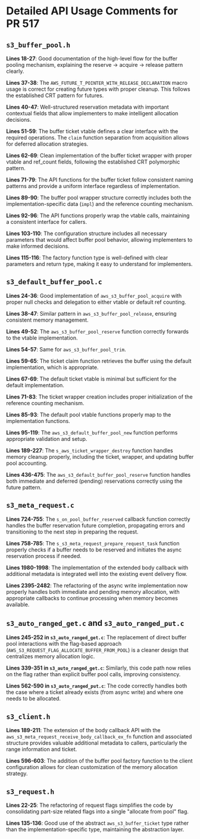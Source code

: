 # Detailed API Usage Comments for PR 517

## `s3_buffer_pool.h`

**Lines 18-27**: Good documentation of the high-level flow for the buffer pooling mechanism, explaining the reserve → acquire → release pattern clearly.

**Lines 37-38**: The `AWS_FUTURE_T_POINTER_WITH_RELEASE_DECLARATION` macro usage is correct for creating future types with proper cleanup. This follows the established CRT pattern for futures.

**Lines 40-47**: Well-structured reservation metadata with important contextual fields that allow implementers to make intelligent allocation decisions.

**Lines 51-59**: The buffer ticket vtable defines a clear interface with the required operations. The `claim` function separation from acquisition allows for deferred allocation strategies.

**Lines 62-69**: Clean implementation of the buffer ticket wrapper with proper vtable and ref_count fields, following the established CRT polymorphic pattern.

**Lines 71-79**: The API functions for the buffer ticket follow consistent naming patterns and provide a uniform interface regardless of implementation.

**Lines 89-90**: The buffer pool wrapper structure correctly includes both the implementation-specific data (`impl`) and the reference counting mechanism.

**Lines 92-96**: The API functions properly wrap the vtable calls, maintaining a consistent interface for callers.

**Lines 103-110**: The configuration structure includes all necessary parameters that would affect buffer pool behavior, allowing implementers to make informed decisions.

**Lines 115-116**: The factory function type is well-defined with clear parameters and return type, making it easy to understand for implementers.

## `s3_default_buffer_pool.c`

**Lines 24-36**: Good implementation of `aws_s3_buffer_pool_acquire` with proper null checks and delegation to either vtable or default ref counting.

**Lines 38-47**: Similar pattern in `aws_s3_buffer_pool_release`, ensuring consistent memory management.

**Lines 49-52**: The `aws_s3_buffer_pool_reserve` function correctly forwards to the vtable implementation.

**Lines 54-57**: Same for `aws_s3_buffer_pool_trim`.

**Lines 59-65**: The ticket claim function retrieves the buffer using the default implementation, which is appropriate.

**Lines 67-69**: The default ticket vtable is minimal but sufficient for the default implementation.

**Lines 71-83**: The ticket wrapper creation includes proper initialization of the reference counting mechanism.

**Lines 85-93**: The default pool vtable functions properly map to the implementation functions.

**Lines 95-119**: The `aws_s3_default_buffer_pool_new` function performs appropriate validation and setup.

**Lines 189-227**: The `s_aws_ticket_wrapper_destroy` function handles memory cleanup properly, including the ticket, wrapper, and updating buffer pool accounting.

**Lines 436-475**: The `aws_s3_default_buffer_pool_reserve` function handles both immediate and deferred (pending) reservations correctly using the future pattern.

## `s3_meta_request.c`

**Lines 724-755**: The `s_on_pool_buffer_reserved` callback function correctly handles the buffer reservation future completion, propagating errors and transitioning to the next step in preparing the request.

**Lines 758-785**: The `s_s3_meta_request_prepare_request_task` function properly checks if a buffer needs to be reserved and initiates the async reservation process if needed.

**Lines 1980-1998**: The implementation of the extended body callback with additional metadata is integrated well into the existing event delivery flow.

**Lines 2395-2482**: The refactoring of the async write implementation now properly handles both immediate and pending memory allocation, with appropriate callbacks to continue processing when memory becomes available.

## `s3_auto_ranged_get.c` and `s3_auto_ranged_put.c`

**Lines 245-252 in `s3_auto_ranged_get.c`**: The replacement of direct buffer pool interactions with the flag-based approach (`AWS_S3_REQUEST_FLAG_ALLOCATE_BUFFER_FROM_POOL`) is a cleaner design that centralizes memory allocation logic.

**Lines 339-351 in `s3_auto_ranged_get.c`**: Similarly, this code path now relies on the flag rather than explicit buffer pool calls, improving consistency.

**Lines 562-590 in `s3_auto_ranged_put.c`**: The code correctly handles both the case where a ticket already exists (from async write) and where one needs to be allocated.

## `s3_client.h`

**Lines 189-211**: The extension of the body callback API with the `aws_s3_meta_request_receive_body_callback_ex_fn` function and associated structure provides valuable additional metadata to callers, particularly the range information and ticket.

**Lines 596-603**: The addition of the buffer pool factory function to the client configuration allows for clean customization of the memory allocation strategy.

## `s3_request.h`

**Lines 22-25**: The refactoring of request flags simplifies the code by consolidating part-size related flags into a single "allocate from pool" flag.

**Lines 135-136**: Good use of the abstract `aws_s3_buffer_ticket` type rather than the implementation-specific type, maintaining the abstraction layer.